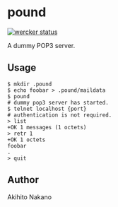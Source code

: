 # pound

[![wercker status](https://app.wercker.com/status/14e7b19cc383142c62cf757b4f2feab1/s "wercker status")](https://app.wercker.com/project/bykey/14e7b19cc383142c62cf757b4f2feab1)

A dummy POP3 server.


## Usage

```
$ mkdir .pound
$ echo foobar > .pound/maildata
$ pound
# dummy pop3 server has started.
$ telnet localhost {port}
# authentication is not required.
> list
+OK 1 messages (1 octets)
> retr 1
+OK 1 octets
foobar
.
> quit
```

## Author

Akihito Nakano